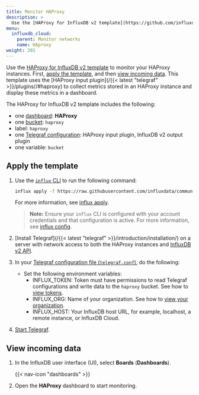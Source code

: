 ```yaml
---
title: Monitor HAProxy
description: >
  Use the [HAProxy for InfluxDB v2 template](https://github.com/influxdata/community-templates/tree/master/haproxy) to monitor your HAProxy instance.
menu:
  influxdb_cloud:
    parent: Monitor networks
    name: HAproxy
weight: 201
---
```


Use the [HAProxy for InfluxDB v2 template](https://github.com/influxdata/community-templates/tree/master/haproxy) to monitor your HAProxy instances. First, [apply the template](#apply-the-template), and then [view incoming data](#view-incoming-data).
This template uses the [HAProxy input plugin](/{{< latest "telegraf" >}}/plugins//#haproxy) to collect metrics stored in an HAProxy instance and display these metrics in a dashboard.

The HAProxy for InfluxDB v2 template includes the following:

- one [dashboard](/influxdb/cloud/reference/glossary/#dashboard): **HAProxy**
- one [bucket](/influxdb/cloud/reference/glossary/#bucket): `haproxy`
- label: `haproxy`
- one [Telegraf configuration](/influxdb/cloud/telegraf-configs/): HAProxy input plugin, InfluxDB v2 output plugin
- one variable: `bucket`

## Apply the template

1. Use the [`influx` CLI](/influxdb/cloud/reference/cli/influx/) to run the following command:

    ```sh
    influx apply -f https://raw.githubusercontent.com/influxdata/community-templates/master/haproxy/haproxy.yml
    ```
    For more information, see [influx apply](/influxdb/cloud/reference/cli/influx/apply/).

    > **Note:** Ensure your `influx` CLI is configured with your account credentials and that configuration is active. For more information, see [influx config](/influxdb/cloud/reference/cli/influx/config/).

2. [Install Telegraf](/{{< latest "telegraf" >}}/introduction/installation/) on a server with network access to both the HAProxy instances and [InfluxDB v2 API](/influxdb/cloud/reference/api/).
3. In your [Telegraf configuration file (`telegraf.conf`)](/influxdb/cloud/telegraf-configs/), do the following:
    - Set the following environment variables:
      - INFLUX_TOKEN: Token must have permissions to read Telegraf configurations and write data to the `haproxy` bucket. See how to [view tokens](/influxdb/cloud/security/tokens/view-tokens/).
      - INFLUX_ORG: Name of your organization. See how to [view your organization](/influxdb/cloud/organizations/view-orgs/).
      - INFLUX_HOST: Your InfluxDB host URL, for example, localhost, a remote instance, or InfluxDB Cloud.

4. [Start Telegraf](/influxdb/cloud/write-data/no-code/use-telegraf/auto-config/#start-telegraf).

## View incoming data

1. In the InfluxDB user interface (UI), select **Boards** (**Dashboards**).

    {{< nav-icon "dashboards" >}}
2. Open the **HAProxy** dashboard to start monitoring.
